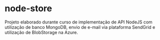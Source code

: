 # node-store
Projeto elaborado durante curso de implementação de API NodeJS com utilização de banco MongoDB, envio de e-mail via plataforma SendGrid e utilização de BlobStorage na Azure.
